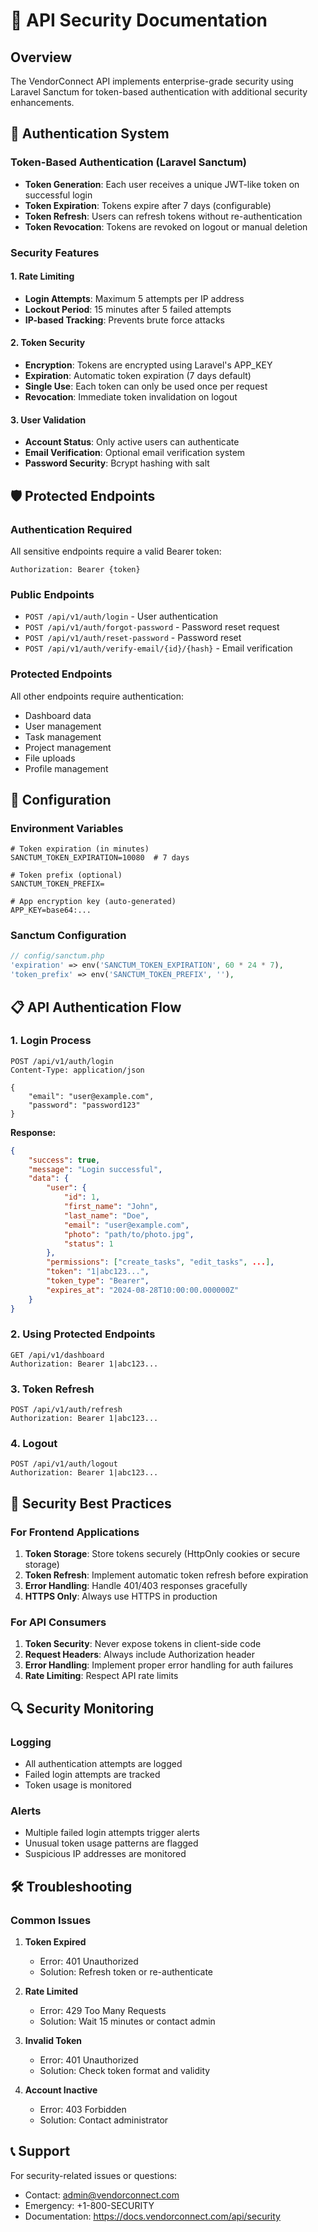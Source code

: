 # 🔐 API Security Documentation

## Overview

The VendorConnect API implements enterprise-grade security using Laravel Sanctum for token-based authentication with additional security enhancements.

## 🔑 Authentication System

### Token-Based Authentication (Laravel Sanctum)

- **Token Generation**: Each user receives a unique JWT-like token on successful login
- **Token Expiration**: Tokens expire after 7 days (configurable)
- **Token Refresh**: Users can refresh tokens without re-authentication
- **Token Revocation**: Tokens are revoked on logout or manual deletion

### Security Features

#### 1. Rate Limiting
- **Login Attempts**: Maximum 5 attempts per IP address
- **Lockout Period**: 15 minutes after 5 failed attempts
- **IP-based Tracking**: Prevents brute force attacks

#### 2. Token Security
- **Encryption**: Tokens are encrypted using Laravel's APP_KEY
- **Expiration**: Automatic token expiration (7 days default)
- **Single Use**: Each token can only be used once per request
- **Revocation**: Immediate token invalidation on logout

#### 3. User Validation
- **Account Status**: Only active users can authenticate
- **Email Verification**: Optional email verification system
- **Password Security**: Bcrypt hashing with salt

## 🛡️ Protected Endpoints

### Authentication Required
All sensitive endpoints require a valid Bearer token:

```http
Authorization: Bearer {token}
```

### Public Endpoints
- `POST /api/v1/auth/login` - User authentication
- `POST /api/v1/auth/forgot-password` - Password reset request
- `POST /api/v1/auth/reset-password` - Password reset
- `POST /api/v1/auth/verify-email/{id}/{hash}` - Email verification

### Protected Endpoints
All other endpoints require authentication:
- Dashboard data
- User management
- Task management
- Project management
- File uploads
- Profile management

## 🔧 Configuration

### Environment Variables

```env
# Token expiration (in minutes)
SANCTUM_TOKEN_EXPIRATION=10080  # 7 days

# Token prefix (optional)
SANCTUM_TOKEN_PREFIX=

# App encryption key (auto-generated)
APP_KEY=base64:...
```

### Sanctum Configuration

```php
// config/sanctum.php
'expiration' => env('SANCTUM_TOKEN_EXPIRATION', 60 * 24 * 7),
'token_prefix' => env('SANCTUM_TOKEN_PREFIX', ''),
```

## 📋 API Authentication Flow

### 1. Login Process
```http
POST /api/v1/auth/login
Content-Type: application/json

{
    "email": "user@example.com",
    "password": "password123"
}
```

**Response:**
```json
{
    "success": true,
    "message": "Login successful",
    "data": {
        "user": {
            "id": 1,
            "first_name": "John",
            "last_name": "Doe",
            "email": "user@example.com",
            "photo": "path/to/photo.jpg",
            "status": 1
        },
        "permissions": ["create_tasks", "edit_tasks", ...],
        "token": "1|abc123...",
        "token_type": "Bearer",
        "expires_at": "2024-08-28T10:00:00.000000Z"
    }
}
```

### 2. Using Protected Endpoints
```http
GET /api/v1/dashboard
Authorization: Bearer 1|abc123...
```

### 3. Token Refresh
```http
POST /api/v1/auth/refresh
Authorization: Bearer 1|abc123...
```

### 4. Logout
```http
POST /api/v1/auth/logout
Authorization: Bearer 1|abc123...
```

## 🚨 Security Best Practices

### For Frontend Applications

1. **Token Storage**: Store tokens securely (HttpOnly cookies or secure storage)
2. **Token Refresh**: Implement automatic token refresh before expiration
3. **Error Handling**: Handle 401/403 responses gracefully
4. **HTTPS Only**: Always use HTTPS in production

### For API Consumers

1. **Token Security**: Never expose tokens in client-side code
2. **Request Headers**: Always include Authorization header
3. **Error Handling**: Implement proper error handling for auth failures
4. **Rate Limiting**: Respect API rate limits

## 🔍 Security Monitoring

### Logging
- All authentication attempts are logged
- Failed login attempts are tracked
- Token usage is monitored

### Alerts
- Multiple failed login attempts trigger alerts
- Unusual token usage patterns are flagged
- Suspicious IP addresses are monitored

## 🛠️ Troubleshooting

### Common Issues

1. **Token Expired**
   - Error: 401 Unauthorized
   - Solution: Refresh token or re-authenticate

2. **Rate Limited**
   - Error: 429 Too Many Requests
   - Solution: Wait 15 minutes or contact admin

3. **Invalid Token**
   - Error: 401 Unauthorized
   - Solution: Check token format and validity

4. **Account Inactive**
   - Error: 403 Forbidden
   - Solution: Contact administrator

## 📞 Support

For security-related issues or questions:
- Contact: admin@vendorconnect.com
- Emergency: +1-800-SECURITY
- Documentation: https://docs.vendorconnect.com/api/security
